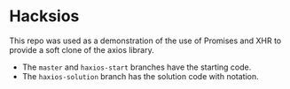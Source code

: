 # Hacksios

This repo was used as a demonstration of the use of Promises and XHR to provide a soft clone of the axios library.

* The `master` and `haxios-start` branches have the starting code.
* The `haxios-solution` branch has the solution code with notation.